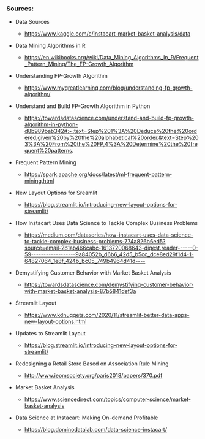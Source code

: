 ### Sources: 

- Data Sources
     - https://www.kaggle.com/c/instacart-market-basket-analysis/data

- Data Mining Algorithms in R
     - https://en.wikibooks.org/wiki/Data_Mining_Algorithms_In_R/Frequent_Pattern_Mining/The_FP-Growth_Algorithm

- Understanding FP-Growth Algorithm
    - https://www.mygreatlearning.com/blog/understanding-fp-growth-algorithm/

- Understand and Build FP-Growth Algorithm in Python 
    - https://towardsdatascience.com/understand-and-build-fp-growth-algorithm-in-python-d8b989bab342#:~:text=Step%201%3A%20Deduce%20the%20ordered,given%20by%20the%20alphabetical%20order.&text=Step%203%3A%20From%20the%20FP,4%3A%20Determine%20the%20frequent%20patterns.

- Frequent Pattern Mining
    - https://spark.apache.org/docs/latest/ml-frequent-pattern-mining.html

- New Layout Options for Sreamlit
    - https://blog.streamlit.io/introducing-new-layout-options-for-streamlit/
    
- How Instacart Uses Data Science to Tackle Complex Business Problems
    - https://medium.com/dataseries/how-instacart-uses-data-science-to-tackle-complex-business-problems-774a826b6ed5?source=email-2b1ab466cabc-1613720068643-digest.reader------0-59------------------9a84052b_d6b6_42d5_b5cc_dce8ed29f1d4-1-64827064_1e8f_424b_bc05_749b4964d41d----
    
- Demystifying Customer Behavior with Market Basket Analysis
    - https://towardsdatascience.com/demystifying-customer-behavior-with-market-basket-analysis-87b5841def3a
    
- Streamlit Layout
    - https://www.kdnuggets.com/2020/11/streamlit-better-data-apps-new-layout-options.html
    
- Updates to Streamlit Layout
    - https://blog.streamlit.io/introducing-new-layout-options-for-streamlit/
    
- Redesigning a Retail Store Based on Association Rule Mining    
    - http://www.ieomsociety.org/paris2018/papers/370.pdf
    
- Market Basket Analysis
    - https://www.sciencedirect.com/topics/computer-science/market-basket-analysis
    
- Data Science at Instacart: Making On-demand Profitable
    - https://blog.dominodatalab.com/data-science-instacart/
    
    

